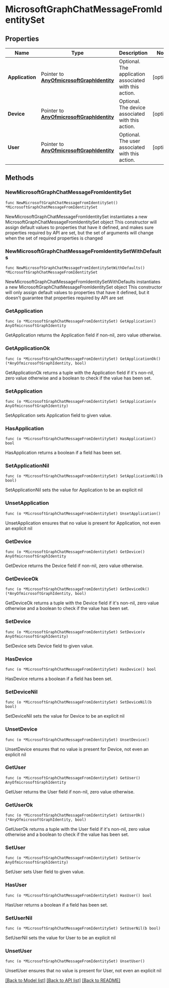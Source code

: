 # MicrosoftGraphChatMessageFromIdentitySet

## Properties

Name | Type | Description | Notes
------------ | ------------- | ------------- | -------------
**Application** | Pointer to [**AnyOfmicrosoftGraphIdentity**](anyOf&lt;microsoft.graph.identity&gt;.md) | Optional. The application associated with this action. | [optional] 
**Device** | Pointer to [**AnyOfmicrosoftGraphIdentity**](anyOf&lt;microsoft.graph.identity&gt;.md) | Optional. The device associated with this action. | [optional] 
**User** | Pointer to [**AnyOfmicrosoftGraphIdentity**](anyOf&lt;microsoft.graph.identity&gt;.md) | Optional. The user associated with this action. | [optional] 

## Methods

### NewMicrosoftGraphChatMessageFromIdentitySet

`func NewMicrosoftGraphChatMessageFromIdentitySet() *MicrosoftGraphChatMessageFromIdentitySet`

NewMicrosoftGraphChatMessageFromIdentitySet instantiates a new MicrosoftGraphChatMessageFromIdentitySet object
This constructor will assign default values to properties that have it defined,
and makes sure properties required by API are set, but the set of arguments
will change when the set of required properties is changed

### NewMicrosoftGraphChatMessageFromIdentitySetWithDefaults

`func NewMicrosoftGraphChatMessageFromIdentitySetWithDefaults() *MicrosoftGraphChatMessageFromIdentitySet`

NewMicrosoftGraphChatMessageFromIdentitySetWithDefaults instantiates a new MicrosoftGraphChatMessageFromIdentitySet object
This constructor will only assign default values to properties that have it defined,
but it doesn't guarantee that properties required by API are set

### GetApplication

`func (o *MicrosoftGraphChatMessageFromIdentitySet) GetApplication() AnyOfmicrosoftGraphIdentity`

GetApplication returns the Application field if non-nil, zero value otherwise.

### GetApplicationOk

`func (o *MicrosoftGraphChatMessageFromIdentitySet) GetApplicationOk() (*AnyOfmicrosoftGraphIdentity, bool)`

GetApplicationOk returns a tuple with the Application field if it's non-nil, zero value otherwise
and a boolean to check if the value has been set.

### SetApplication

`func (o *MicrosoftGraphChatMessageFromIdentitySet) SetApplication(v AnyOfmicrosoftGraphIdentity)`

SetApplication sets Application field to given value.

### HasApplication

`func (o *MicrosoftGraphChatMessageFromIdentitySet) HasApplication() bool`

HasApplication returns a boolean if a field has been set.

### SetApplicationNil

`func (o *MicrosoftGraphChatMessageFromIdentitySet) SetApplicationNil(b bool)`

 SetApplicationNil sets the value for Application to be an explicit nil

### UnsetApplication
`func (o *MicrosoftGraphChatMessageFromIdentitySet) UnsetApplication()`

UnsetApplication ensures that no value is present for Application, not even an explicit nil
### GetDevice

`func (o *MicrosoftGraphChatMessageFromIdentitySet) GetDevice() AnyOfmicrosoftGraphIdentity`

GetDevice returns the Device field if non-nil, zero value otherwise.

### GetDeviceOk

`func (o *MicrosoftGraphChatMessageFromIdentitySet) GetDeviceOk() (*AnyOfmicrosoftGraphIdentity, bool)`

GetDeviceOk returns a tuple with the Device field if it's non-nil, zero value otherwise
and a boolean to check if the value has been set.

### SetDevice

`func (o *MicrosoftGraphChatMessageFromIdentitySet) SetDevice(v AnyOfmicrosoftGraphIdentity)`

SetDevice sets Device field to given value.

### HasDevice

`func (o *MicrosoftGraphChatMessageFromIdentitySet) HasDevice() bool`

HasDevice returns a boolean if a field has been set.

### SetDeviceNil

`func (o *MicrosoftGraphChatMessageFromIdentitySet) SetDeviceNil(b bool)`

 SetDeviceNil sets the value for Device to be an explicit nil

### UnsetDevice
`func (o *MicrosoftGraphChatMessageFromIdentitySet) UnsetDevice()`

UnsetDevice ensures that no value is present for Device, not even an explicit nil
### GetUser

`func (o *MicrosoftGraphChatMessageFromIdentitySet) GetUser() AnyOfmicrosoftGraphIdentity`

GetUser returns the User field if non-nil, zero value otherwise.

### GetUserOk

`func (o *MicrosoftGraphChatMessageFromIdentitySet) GetUserOk() (*AnyOfmicrosoftGraphIdentity, bool)`

GetUserOk returns a tuple with the User field if it's non-nil, zero value otherwise
and a boolean to check if the value has been set.

### SetUser

`func (o *MicrosoftGraphChatMessageFromIdentitySet) SetUser(v AnyOfmicrosoftGraphIdentity)`

SetUser sets User field to given value.

### HasUser

`func (o *MicrosoftGraphChatMessageFromIdentitySet) HasUser() bool`

HasUser returns a boolean if a field has been set.

### SetUserNil

`func (o *MicrosoftGraphChatMessageFromIdentitySet) SetUserNil(b bool)`

 SetUserNil sets the value for User to be an explicit nil

### UnsetUser
`func (o *MicrosoftGraphChatMessageFromIdentitySet) UnsetUser()`

UnsetUser ensures that no value is present for User, not even an explicit nil

[[Back to Model list]](../README.md#documentation-for-models) [[Back to API list]](../README.md#documentation-for-api-endpoints) [[Back to README]](../README.md)


